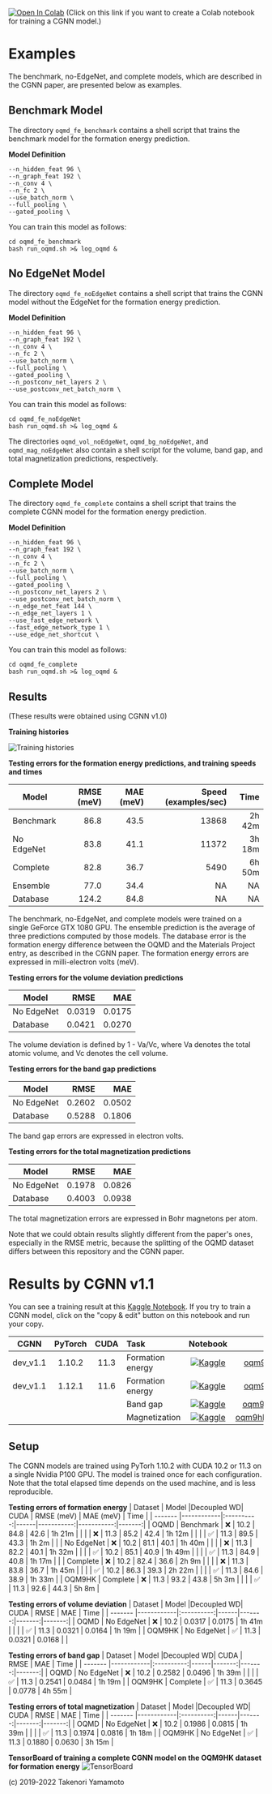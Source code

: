 [![Open In Colab](https://colab.research.google.com/assets/colab-badge.svg)](https://colab.research.google.com/github/Tony-Y/oqmd-v1.2-dataset-for-cgnn/blob/main/CGNN_oqmd_fe_benchmark.ipynb)
\(Click on this link if you want to create a Colab notebook for training a CGNN model.\)

# Examples

The benchmark, no-EdgeNet, and complete models, which are described in the CGNN paper, are presented below as examples.

## Benchmark Model
The directory `oqmd_fe_benchmark` contains a shell script that trains the benchmark model for the formation energy prediction.

**Model Definition**
```
--n_hidden_feat 96 \
--n_graph_feat 192 \
--n_conv 4 \
--n_fc 2 \
--use_batch_norm \
--full_pooling \
--gated_pooling \
```

You can train this model as follows:
```
cd oqmd_fe_benchmark
bash run_oqmd.sh >& log_oqmd &
```

## No EdgeNet Model
The directory `oqmd_fe_noEdgeNet` contains a shell script that trains the CGNN model without the EdgeNet for the formation energy prediction.

**Model Definition**
```
--n_hidden_feat 96 \
--n_graph_feat 192 \
--n_conv 4 \
--n_fc 2 \
--use_batch_norm \
--full_pooling \
--gated_pooling \
--n_postconv_net_layers 2 \
--use_postconv_net_batch_norm \
```

You can train this model as follows:
```
cd oqmd_fe_noEdgeNet
bash run_oqmd.sh >& log_oqmd &
```

The directories `oqmd_vol_noEdgeNet`, `oqmd_bg_noEdgeNet`, and `oqmd_mag_noEdgeNet` also contain a shell script for the volume, band gap, and total magnetization predictions, respectively.

## Complete Model
The directory `oqmd_fe_complete` contains a shell script that trains the complete CGNN model for the formation energy prediction.

**Model Definition**
```
--n_hidden_feat 96 \
--n_graph_feat 192 \
--n_conv 4 \
--n_fc 2 \
--use_batch_norm \
--full_pooling \
--gated_pooling \
--n_postconv_net_layers 2 \
--use_postconv_net_batch_norm \
--n_edge_net_feat 144 \
--n_edge_net_layers 1 \
--use_fast_edge_network \
--fast_edge_network_type 1 \
--use_edge_net_shortcut \
```

You can train this model as follows:
```
cd oqmd_fe_complete
bash run_oqmd.sh >& log_oqmd &
```

## Results
(These results were obtained using CGNN v1.0)

**Training histories**

![Training histories](../figs/fig_training_histories.png)

**Testing errors for the formation energy predictions, and training speeds and times**

| Model      | RMSE (meV) | MAE (meV)  | Speed (examples/sec) | Time   |
|------------|-----------:|-----------:|---------------------:|-------:|
| Benchmark  |       86.8 |       43.5 |                13868 | 2h 42m |
| No EdgeNet |       83.8 |       41.1 |                11372 | 3h 18m |
| Complete   |       82.8 |       36.7 |                 5490 | 6h 50m |
| Ensemble   |       77.0 |       34.4 |                   NA |     NA |
| Database   |      124.2 |       84.8 |                   NA |     NA |

The benchmark, no-EdgeNet, and complete models were trained on a single GeForce GTX 1080 GPU. The ensemble prediction is the average of three predictions computed by those  models. The database error is the formation energy difference between the OQMD and the Materials Project entry, as described in the CGNN paper. The formation energy errors are expressed in milli-electron volts (meV).

**Testing errors for the volume deviation predictions**

| Model      | RMSE   | MAE    |
|------------|-------:|-------:|
| No EdgeNet | 0.0319 | 0.0175 |
| Database   | 0.0421 | 0.0270 |

The volume deviation is defined by 1 - Va/Vc, where Va denotes the total atomic volume, and Vc denotes the cell volume.

**Testing errors for the band gap predictions**

| Model      | RMSE   | MAE    |
|------------|-------:|-------:|
| No EdgeNet | 0.2602 | 0.0502 |
| Database   | 0.5288 | 0.1806 |

The band gap errors are expressed in electron volts.

**Testing errors for the total magnetization predictions**

| Model      | RMSE   | MAE    |
|------------|-------:|-------:|
| No EdgeNet | 0.1978 | 0.0826 |
| Database   | 0.4003 | 0.0938 |

The total magnetization errors are expressed in Bohr magnetons per atom.

Note that we could obtain results slightly different from the paper's ones, especially in the RMSE metric, because the splitting of the OQMD dataset differs between this repository and the CGNN paper.

# Results by CGNN v1.1
You can see a training result at this [Kaggle Notebook](https://www.kaggle.com/code/tonyyy/cgnn-dev-v1-1-oqm9hk).
If you try to train a CGNN model, click on the "copy & edit" button on this notebook and run your copy.

| CGNN     | PyTorch | CUDA | Task             | Notebook | Output |
|:--------:|:-------:|:----:|:-----------------|:--------:|:------:|
| dev_v1.1 | 1.10.2  | 11.3 | Formation energy | [![Kaggle](https://kaggle.com/static/images/open-in-kaggle.svg)](https://www.kaggle.com/code/tonyyy/cgnn-dev-v1-1-oqm9hk) | [oqm9hk_fe_complete.zip](https://www.kaggle.com/code/tonyyy/cgnn-dev-v1-1-oqm9hk/data?select=oqm9hk_fe_complete.zip) |
| dev_v1.1 | 1.12.1  | 11.6 | Formation energy | [![Kaggle](https://kaggle.com/static/images/open-in-kaggle.svg)](https://www.kaggle.com/code/tonyyy/cgnn-dev-v1-1-oqm9hk-torch1121-cuda116) | [oqm9hk_fe_complete.zip](https://www.kaggle.com/code/tonyyy/cgnn-dev-v1-1-oqm9hk-torch1121-cuda116/data?scriptVersionId=107551345&select=oqm9hk_fe_complete.zip) |
|          |         |      | Band gap         | [![Kaggle](https://kaggle.com/static/images/open-in-kaggle.svg)](https://www.kaggle.com/code/tonyyy/cgnn-dev-v1-1-oqm9hk-band-gap-torch1121-cuda116) | [oqm9hk_bg_complete.zip](https://www.kaggle.com/code/tonyyy/cgnn-dev-v1-1-oqm9hk-band-gap-torch1121-cuda116/data?select=oqm9hk_bg_complete.zip) |
|          |         |      | Magnetization    | [![Kaggle](https://kaggle.com/static/images/open-in-kaggle.svg)](https://www.kaggle.com/code/tonyyy/cgnn-dev-v1-1-oqm9hk-magnet-torch1121-cuda116/notebook) | [oqm9hk_mag_noEdgeNet.zip](https://www.kaggle.com/code/tonyyy/cgnn-dev-v1-1-oqm9hk-magnet-torch1121-cuda116/data?select=oqm9hk_mag_noEdgeNet.zip) |

## Setup
The CGNN models are trained using PyTorh 1.10.2 with CUDA 10.2 or 11.3 on a single Nvidia P100 GPU.
The model is trained once for each configuration.
Note that the total elapsed time depends on the used machine, and is less reproducible. 

**Testing errors of formation energy**
| Dataset | Model      |Decoupled WD| CUDA | RMSE (meV) | MAE (meV)  | Time   |
| ------- |------------|:----------:|------|-----------:|-----------:|-------:|
| OQMD    | Benchmark  |         ❌ | 10.2 |       84.8 |       42.6 | 1h 21m |
|         |            |         ❌ | 11.3 |       85.2 |       42.4 | 1h 12m |
|         |            |         ✅ | 11.3 |       89.5 |       43.3 | 1h  2m |
|         | No EdgeNet |         ❌ | 10.2 |       81.1 |       40.1 | 1h 40m |
|         |            |         ❌ | 11.3 |       82.2 |       40.1 | 1h 32m |
|         |            |         ✅ | 10.2 |       85.1 |       40.9 | 1h 49m |
|         |            |         ✅ | 11.3 |       84.9 |       40.8 | 1h 17m |
|         | Complete   |         ❌ | 10.2 |       82.4 |       36.6 | 2h 9m |
|         |            |         ❌ | 11.3 |       83.8 |       36.7 | 1h 45m |
|         |            |         ✅ | 10.2 |       86.3 |       39.3 | 2h 22m |
|         |            |         ✅ | 11.3 |       84.6 |       38.9 | 1h 33m |
| OQM9HK  | Complete   |         ❌ | 11.3 |       93.2 |       43.8 | 5h  3m |
|         |            |         ✅ | 11.3 |       92.6 |       44.3 | 5h  8m |

**Testing errors of volume deviation**
| Dataset | Model      |Decoupled WD| CUDA | RMSE   | MAE    | Time   |
| ------- |------------|:----------:|------|-------:|-------:|-------:|
| OQMD    | No EdgeNet |         ❌ | 10.2 | 0.0317 | 0.0175 | 1h 41m |
|         |            |         ✅ | 11.3 | 0.0321 | 0.0164 | 1h 19m |
| OQM9HK  | No EdgeNet |         ✅ | 11.3 | 0.0321 | 0.0168 |        |

**Testing errors of band gap**
| Dataset | Model      |Decoupled WD| CUDA | RMSE   | MAE    | Time   |
| ------- |------------|:----------:|------|-------:|-------:|-------:|
| OQMD    | No EdgeNet |         ❌ | 10.2 | 0.2582 | 0.0496 | 1h 39m |
|         |            |         ✅ | 11.3 | 0.2541 | 0.0484 | 1h 19m |
| OQM9HK  | Complete   |         ✅ | 11.3 | 0.3645 | 0.0778 | 4h 55m |

**Testing errors of total magnetization**
| Dataset | Model      |Decoupled WD| CUDA | RMSE   | MAE    | Time   |
| ------- |------------|:----------:|------|-------:|-------:|-------:|
| OQMD    | No EdgeNet |         ❌ | 10.2 | 0.1986 | 0.0815 | 1h 39m |
|         |            |         ✅ | 11.3 | 0.1974 | 0.0816 | 1h 18m |
| OQM9HK  | No EdgeNet |         ✅ | 11.3 | 0.1880 | 0.0630 | 3h 15m |

**TensorBoard of training a complete CGNN model on the OQM9HK dataset for formation energy**
![TensorBoard](../figs/TensorBoard_CGNN_dev_v1_1_OQM9HK.png)

(c) 2019-2022 Takenori Yamamoto
